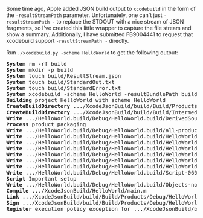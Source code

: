 Some time ago, Apple added JSON build output to `xcodebuild` in the form of the `-resultStreamPath` parameter.
Unfortunately, one can't just `-resultStreamPath -` to replace the STDOUT with a nice stream of JSON fragments, so I've created this little wrapper to capture the file stream and show a summary. Additionally, I have submitted FB9004441 to request that xcodebuild support `-resultStreamPath -` directly.

Run `./xcodebuild.py -scheme HelloWorld` to get the following output:

<pre>
<b>System</b> rm -rf build
<b>System</b> mkdir -p build
<b>System</b> touch build/ResultStream.json
<b>System</b> touch build/StandardOut.txt
<b>System</b> touch build/StandardError.txt
<b>System</b> xcodebuild -scheme HelloWorld -resultBundlePath build/Result.xcresult -resultStreamPath build/ResultStream.json -derivedDataPath build -resultBundleVersion 3
<b>Building</b> project HelloWorld with scheme HelloWorld
<b>CreateBuildDirectory</b> .../XcodeJsonBuild/build/Build/Products
<b>CreateBuildDirectory</b> .../XcodeJsonBuild/build/Build/Intermediates.noindex
<b>Write</b> .../HelloWorld.build/Debug/HelloWorld.build/DerivedSources/Entitlements.plist
<b>Process</b> product packaging
<b>Write</b> .../HelloWorld.build/Debug/HelloWorld.build/all-product-headers.yaml
<b>Write</b> .../HelloWorld.build/Debug/HelloWorld.build/HelloWorld-project-headers.hmap
<b>Write</b> .../HelloWorld.build/Debug/HelloWorld.build/HelloWorld.hmap
<b>Write</b> .../HelloWorld.build/Debug/HelloWorld.build/HelloWorld-all-non-framework-target-headers.hmap
<b>Write</b> .../HelloWorld.build/Debug/HelloWorld.build/HelloWorld-generated-files.hmap
<b>Write</b> .../HelloWorld.build/Debug/HelloWorld.build/HelloWorld-own-target-headers.hmap
<b>Write</b> .../HelloWorld.build/Debug/HelloWorld.build/HelloWorld-all-target-headers.hmap
<b>Write</b> .../HelloWorld.build/Debug/HelloWorld.build/Script-0694AC5625D97995007E9D22.sh
<b>Script</b> Important setup
<b>Write</b> .../HelloWorld.build/Debug/HelloWorld.build/Objects-normal/x86_64/HelloWorld.LinkFileList
<b>Compile</b> .../XcodeJsonBuild/HelloWorld/main.m
<b>Link</b> .../XcodeJsonBuild/build/Build/Products/Debug/HelloWorld
<b>Sign</b> .../XcodeJsonBuild/build/Build/Products/Debug/HelloWorld
<b>Register</b> execution policy exception for .../XcodeJsonBuild/build/Build/Products/Debug/HelloWorld
</pre>
